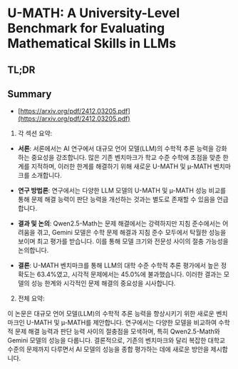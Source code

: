 # U-MATH: A University-Level Benchmark for Evaluating Mathematical Skills in LLMs
## TL;DR
## Summary
- [https://arxiv.org/pdf/2412.03205.pdf](https://arxiv.org/pdf/2412.03205.pdf)

1. 각 섹션 요약:

- **서론**: 서론에서는 AI 연구에서 대규모 언어 모델(LLM)의 수학적 추론 능력을 강화하는 중요성을 강조합니다. 많은 기존 벤치마크가 학교 수준 수학에 초점을 맞춘 한계를 지적하며, 이러한 한계를 해결하기 위해 새로운 U-MATH 및 µ-MATH 벤치마크를 소개합니다.

- **연구 방법론**: 연구에서는 다양한 LLM 모델의 U-MATH 및 µ-MATH 성능 비교를 통해 문제 해결 능력이 판단 능력을 개선하는 것과는 별도로 존재할 수 있음을 언급합니다.

- **결과 및 논의**: Qwen2.5-Math는 문제 해결에서는 강력하지만 지침 준수에서는 어려움을 겪고, Gemini 모델은 수학 문제 해결과 지침 준수 모두에서 탁월한 성능을 보이며 최고 평가를 받습니다. 이를 통해 모델 크기와 전문성 사이의 절충 가능성을 논의합니다.

- **결론**: U-MATH 벤치마크를 통해 LLM의 대학 수준 수학적 추론 평가에서 높은 정확도는 63.4%였고, 시각적 문제에서는 45.0%에 불과했습니다. 이러한 결과는 모델의 성능 한계와 시각적인 문제 해결의 중요성을 시사합니다.

2. 전체 요약:

이 논문은 대규모 언어 모델(LLM)의 수학적 추론 능력을 향상시키기 위한 새로운 벤치마크인 U-MATH 및 µ-MATH를 제안합니다. 연구에서는 다양한 모델을 비교하여 수학적 문제 해결 능력과 판단 능력 사이의 절충점을 모색하며, 특히 Qwen2.5-Math와 Gemini 모델의 성능을 다룹니다. 결론적으로, 기존의 벤치마크와 달리 복잡한 대학교 수준의 문제까지 다루면서 AI 모델의 성능을 종합 평가하는 데에 새로운 방안을 제시합니다.